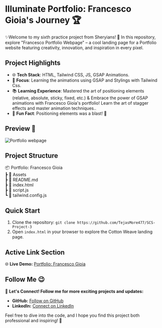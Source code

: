 #  Illuminate Portfolio: Francesco Gioia's Journey 🏆

✨Welcome to my sixth practice project from Sheryians! 🚀 In this repository, explore "Francesco Portfolio Webpage" – a cool landing page for a Portfolio website featuring creativity, innovation, and inspiration in every pixel.

## Project Highlights

- 🌐 **Tech Stack**: HTML, Tailwind CSS, JS, GSAP Animations.
- 🧵 **Focus**: Learning the animations using GSAP and Stylings with Tailwind Css.
- 📚 **Learning Experience**: Mastered the art of positioning elements (relative, absolute, sticky, fixed, etc.) & Embrace the power of GSAP animations with Francesco Gioia's portfolio! Learn the art of stagger effects and master animation techniques..
- 🚀 **Fun Fact**: Positioning elements was a blast! 🎉

## Preview 👀

![Portfolio webpage](https://github.com/TejasMore477/SCS-Project-6/assets/132757112/3459af0e-7ac3-4f7d-9b57-ed1d801b520a)



## Project Structure
📦 Portfolio: Francesco Gioia   
┣ 📁 Assets    
┣ 📜 README.md                                                             
┣ 📜 index.html                                                                                 
┣ 📜 script.js                                                           
┗ 📜 tailwind.config.js                             

## Quick Start

1. Clone the repository: `git clone https://github.com/TejasMore477/SCS-Project-3`
2. Open `index.html` in your browser to explore the Cotton Weave landing page.

## Active Link Section

🌐 **Live Demo:** [Portfolio: Francesco Gioia](https://tejasmore477.github.io/SCS-Project-6/)

## Follow Me 😉

🚀 **Let's Connect! Follow me for more exciting projects and updates:**

- **GitHub:**  [Follow on GitHub](https://github.com/TejasMore477)
- **LinkedIn:** [Connect on LinkedIn](https://www.linkedin.com/in/tejas-more-6b6ab4257)

Feel free to dive into the code, and I hope you find this project both professional and inspiring! 🌟



